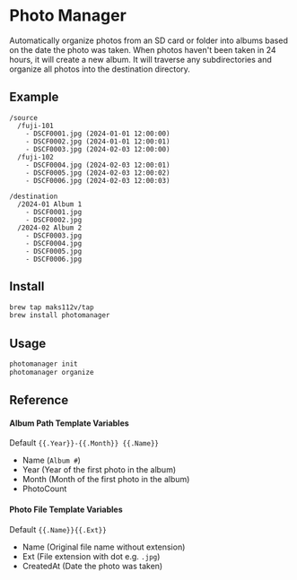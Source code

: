 # Photo Manager

Automatically organize photos from an SD card or folder into albums based on the date the photo was taken. When photos haven't been taken in 24 hours, it will create a new album. It will traverse any subdirectories and organize all photos into the destination directory.

## Example

```
/source
  /fuji-101
    - DSCF0001.jpg (2024-01-01 12:00:00)
    - DSCF0002.jpg (2024-01-01 12:00:01)
    - DSCF0003.jpg (2024-02-03 12:00:00)
  /fuji-102
    - DSCF0004.jpg (2024-02-03 12:00:01)
    - DSCF0005.jpg (2024-02-03 12:00:02)
    - DSCF0006.jpg (2024-02-03 12:00:03)
```

```
/destination
  /2024-01 Album 1
    - DSCF0001.jpg
    - DSCF0002.jpg
  /2024-02 Album 2
    - DSCF0003.jpg
    - DSCF0004.jpg
    - DSCF0005.jpg
    - DSCF0006.jpg
```

## Install

```bash
brew tap maks112v/tap
brew install photomanager
```

## Usage

```bash
photomanager init
photomanager organize
```

## Reference

#### Album Path Template Variables

Default `{{.Year}}-{{.Month}} {{.Name}}`

- Name (`Album #`)
- Year (Year of the first photo in the album)
- Month (Month of the first photo in the album)
- PhotoCount

#### Photo File Template Variables

Default `{{.Name}}{{.Ext}}`

- Name (Original file name without extension)
- Ext (File extension with dot e.g. `.jpg`)
- CreatedAt (Date the photo was taken)